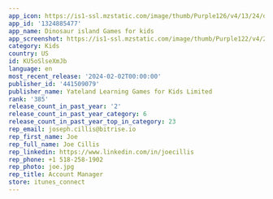 ```yaml
---
app_icon: https://is1-ssl.mzstatic.com/image/thumb/Purple126/v4/13/24/d3/1324d318-658c-938e-0d35-c3c884b7ad39/AppIcon-0-0-1x_U007emarketing-0-9-0-85-220.png/1024x1024bb.png
app_id: '1324885477'
app_name: Dinosaur island Games for kids
app_screenshot: https://is1-ssl.mzstatic.com/image/thumb/Purple122/v4/27/91/85/279185f6-6167-ec81-4817-3cfa7355854a/6460d016-4e75-491e-a064-e28f126e81c5_4.png/2688x1242bb.png
category: Kids
country: US
id: KU5oSlseXmJb
language: en
most_recent_release: '2024-02-02T00:00:00'
publisher_id: '441509079'
publisher_name: Yateland Learning Games for Kids Limited
rank: '385'
release_count_in_past_year: '2'
release_count_in_past_year_category: 6
release_count_in_past_year_top_in_category: 23
rep_email: joseph.cillis@bitrise.io
rep_first_name: Joe
rep_full_name: Joe Cillis
rep_linkedin: https://www.linkedin.com/in/joecillis
rep_phone: +1 518-258-1902
rep_photo: joe.jpg
rep_title: Account Manager
store: itunes_connect
---
```

